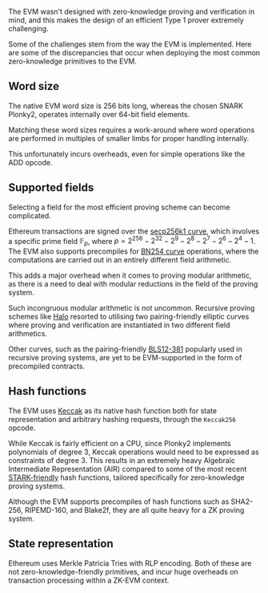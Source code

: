 The EVM wasn't designed with zero-knowledge proving and verification in mind, and this makes the design of an efficient Type 1 prover extremely challenging.

Some of the challenges stem from the way the EVM is implemented. Here are some of the discrepancies that occur when deploying the most common zero-knowledge primitives to the EVM.
  
## Word size

The native EVM word size is 256 bits long, whereas the chosen SNARK Plonky2, operates internally over 64-bit field elements.

Matching these word sizes requires a work-around where word operations are performed in multiples of smaller limbs for proper handling internally.

This unfortunately incurs overheads, even for simple operations like the ADD opcode.
  
## Supported fields 

Selecting a field for the most efficient proving scheme can become complicated.

Ethereum transactions are signed over the [secp256k1 curve](https://secg.org/sec2-v2.pdf), which involves a specific prime field $\mathbb{F}_p$, where $p = 2^{256} - 2^{32} - 2^9 - 2^8 -2^7 - 2^6 - 2^4 - 1$. The EVM also supports precompiles for [BN254 curve](https://github.com/ethereum/EIPs/blob/master/EIPS/eip-197.md) operations, where the computations are carried out in an entirely different field arithmetic.

This adds a major overhead when it comes to proving modular arithmetic, as there is a need to deal with modular reductions in the field of the proving system.

Such incongruous modular arithmetic is not uncommon. Recursive proving schemes like [Halo](https://electriccoin.co/wp-content/uploads/2019/09/Halo.pdf) resorted to utilising two pairing-friendly elliptic curves where proving and verification are instantiated in two different field arithmetics.

Other curves, such as the pairing-friendly [BLS12-381](https://eips.ethereum.org/EIPS/eip-2537) popularly used in recursive proving systems, are yet to be EVM-supported in the form of precompiled contracts.
  
## Hash functions

The EVM uses [Keccak](https://keccak.team/keccak_specs_summary.html) as its native hash function both for state representation and arbitrary hashing requests, through the `Keccak256` opcode.

While Keccak is fairly efficient on a CPU, since Plonky2 implements polynomials of degree 3, Keccak operations would need to be expressed as constraints of degree 3. This results in an extremely heavy Algebraic Intermediate Representation (AIR) compared to some of the most recent [STARK-friendly](https://eprint.iacr.org/2020/948.pdf) hash functions, tailored specifically for zero-knowledge proving systems.

Although the EVM supports precompiles of hash functions such as SHA2-256, RIPEMD-160, and Blake2f, they are all quite heavy for a ZK proving system.
  
## State representation 

Ethereum uses Merkle Patricia Tries with RLP encoding. Both of these are not zero-knowledge-friendly primitives, and incur huge overheads on transaction processing within a ZK-EVM context.
  